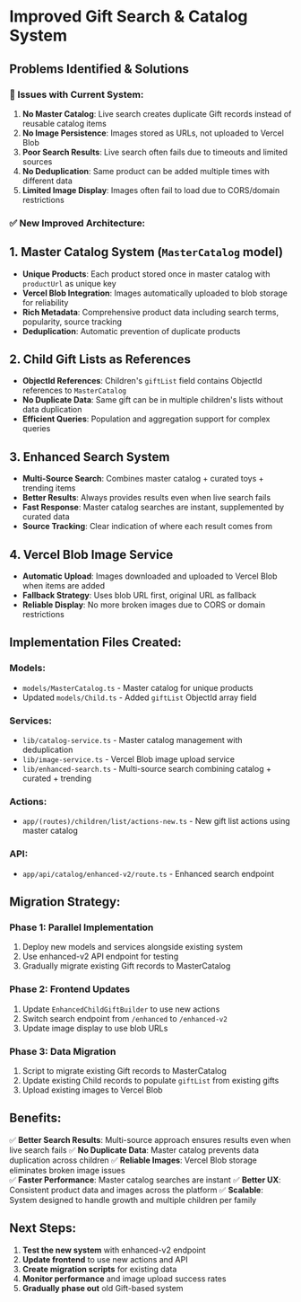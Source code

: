 # Improved Gift Search & Catalog System

## Problems Identified & Solutions

### 🔴 Issues with Current System:
1. **No Master Catalog**: Live search creates duplicate Gift records instead of reusable catalog items
2. **No Image Persistence**: Images stored as URLs, not uploaded to Vercel Blob
3. **Poor Search Results**: Live search often fails due to timeouts and limited sources
4. **No Deduplication**: Same product can be added multiple times with different data
5. **Limited Image Display**: Images often fail to load due to CORS/domain restrictions

### ✅ New Improved Architecture:

## 1. Master Catalog System (`MasterCatalog` model)
- **Unique Products**: Each product stored once in master catalog with `productUrl` as unique key
- **Vercel Blob Integration**: Images automatically uploaded to blob storage for reliability
- **Rich Metadata**: Comprehensive product data including search terms, popularity, source tracking
- **Deduplication**: Automatic prevention of duplicate products

## 2. Child Gift Lists as References
- **ObjectId References**: Children's `giftList` field contains ObjectId references to `MasterCatalog`
- **No Duplicate Data**: Same gift can be in multiple children's lists without data duplication
- **Efficient Queries**: Population and aggregation support for complex queries

## 3. Enhanced Search System
- **Multi-Source Search**: Combines master catalog + curated toys + trending items
- **Better Results**: Always provides results even when live search fails
- **Fast Response**: Master catalog searches are instant, supplemented by curated data
- **Source Tracking**: Clear indication of where each result comes from

## 4. Vercel Blob Image Service
- **Automatic Upload**: Images downloaded and uploaded to Vercel Blob when items are added
- **Fallback Strategy**: Uses blob URL first, original URL as fallback
- **Reliable Display**: No more broken images due to CORS or domain restrictions

## Implementation Files Created:

### Models:
- `models/MasterCatalog.ts` - Master catalog for unique products
- Updated `models/Child.ts` - Added `giftList` ObjectId array field

### Services:
- `lib/catalog-service.ts` - Master catalog management with deduplication
- `lib/image-service.ts` - Vercel Blob image upload service
- `lib/enhanced-search.ts` - Multi-source search combining catalog + curated + trending

### Actions:
- `app/(routes)/children/list/actions-new.ts` - New gift list actions using master catalog

### API:
- `app/api/catalog/enhanced-v2/route.ts` - Enhanced search endpoint

## Migration Strategy:

### Phase 1: Parallel Implementation
1. Deploy new models and services alongside existing system
2. Use enhanced-v2 API endpoint for testing
3. Gradually migrate existing Gift records to MasterCatalog

### Phase 2: Frontend Updates
1. Update `EnhancedChildGiftBuilder` to use new actions
2. Switch search endpoint from `/enhanced` to `/enhanced-v2`
3. Update image display to use blob URLs

### Phase 3: Data Migration
1. Script to migrate existing Gift records to MasterCatalog
2. Update existing Child records to populate `giftList` from existing gifts
3. Upload existing images to Vercel Blob

## Benefits:

✅ **Better Search Results**: Multi-source approach ensures results even when live search fails
✅ **No Duplicate Data**: Master catalog prevents data duplication across children
✅ **Reliable Images**: Vercel Blob storage eliminates broken image issues  
✅ **Faster Performance**: Master catalog searches are instant
✅ **Better UX**: Consistent product data and images across the platform
✅ **Scalable**: System designed to handle growth and multiple children per family

## Next Steps:

1. **Test the new system** with enhanced-v2 endpoint
2. **Update frontend** to use new actions and API
3. **Create migration scripts** for existing data
4. **Monitor performance** and image upload success rates
5. **Gradually phase out** old Gift-based system